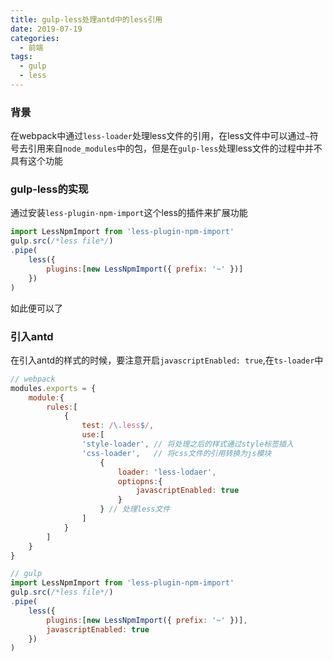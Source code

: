 ```yaml
---
title: gulp-less处理antd中的less引用
date: 2019-07-19
categories:
  - 前端
tags:
  - gulp
  - less
---
```


### 背景

在webpack中通过`less-loader`处理less文件的引用，在less文件中可以通过`~`符号去引用来自`node_modules`中的包，但是在`gulp-less`处理less文件的过程中并不具有这个功能

### gulp-less的实现

通过安装`less-plugin-npm-import`这个less的插件来扩展功能

```js
import LessNpmImport from 'less-plugin-npm-import'
gulp.src(/*less file*/)
.pipe(
    less({
        plugins:[new LessNpmImport({ prefix: '~' })]
    })
)
```

如此便可以了 

### 引入antd

在引入antd的样式的时候，要注意开启`javascriptEnabled: true`,在`ts-loader`中


```js
// webpack
modules.exports = {
    module:{
        rules:[
            {
                test: /\.less$/,
                use:[
                'style-loader', // 将处理之后的样式通过style标签插入
                'css-loader',   // 将css文件的引用转换为js模块
                    {
                        loader: 'less-lodaer',
                        optiopns:{
                            javascriptEnabled: true
                        }
                    } // 处理less文件
                ]
            }
        ]
    }
}
```

```js
// gulp
import LessNpmImport from 'less-plugin-npm-import'
gulp.src(/*less file*/)
.pipe(
    less({
        plugins:[new LessNpmImport({ prefix: '~' })],
        javascriptEnabled: true
    })
)
```



